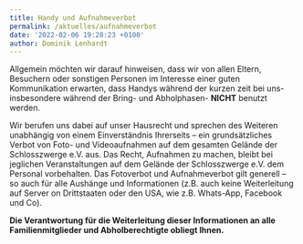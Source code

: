 ```yaml
---
title: Handy und Aufnahmeverbot
permalink: /aktuelles/aufnahmeverbot
date: '2022-02-06 19:28:23 +0100'
author: Dominik Lenhardt
---
```

Allgemein möchten wir darauf hinweisen, dass wir von allen Eltern, Besuchern oder sonstigen Personen im Interesse einer guten Kommunikation erwarten, dass Handys während der kurzen zeit bei uns- insbesondere während der Bring- und Abholphasen- **NICHT** benutzt werden.

Wir berufen uns dabei auf unser Hausrecht und sprechen des Weiteren unabhängig von einem Einverständnis Ihrerseits – ein grundsätzliches Verbot von Foto- und Videoaufnahmen auf dem gesamten Gelände der Schlosszwerge e.V. aus. Das Recht, Aufnahmen zu machen, bleibt bei jeglichen Veranstaltungen auf dem Gelände der Schlosszwerge e.V. dem Personal vorbehalten.
Das Fotoverbot und Aufnahmeverbot gilt generell – so auch für alle Aushänge und Informationen (z.B. auch keine Weiterleitung auf Server on Drittstaaten oder den USA, wie z.B. Whats-App, Facebook und Co).

**Die Verantwortung für die Weiterleitung dieser Informationen an alle Familienmitglieder und Abholberechtigte obliegt Ihnen.**

